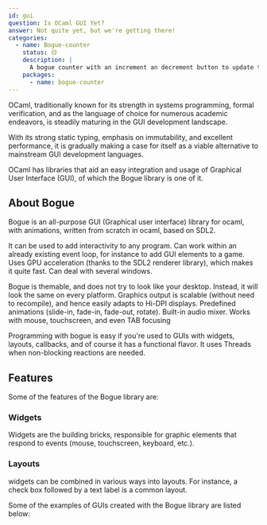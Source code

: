 ```yaml
---
id: gui
question: Is OCaml GUI Yet?
answer: Not quite yet, but we're getting there!
categories:
  - name: Bogue-counter
    status: 🟡
    description: |
      A bogue counter with an increment an decrement button to update the label.
    packages:
      - name: bogue-counter
---
```


OCaml, traditionally known for its strength in systems programming, formal verification, and as the language of choice for numerous academic endeavors, is steadily maturing in the GUI development landscape. 

With its strong static typing, emphasis on immutability, and excellent performance, it is gradually making a case for itself as a viable alternative to mainstream GUI development languages.

OCaml has libraries that aid an easy integration and usage of Graphical User Interface (GUI), of which the Bogue library is one of it. 

## About Bogue

Bogue is an all-purpose GUI (Graphical user interface) library for ocaml, with animations, written from scratch in ocaml, based on SDL2.

It can be used to add interactivity to any program.
Can work within an already existing event loop, for instance to add GUI elements to a game.
Uses GPU acceleration (thanks to the SDL2 renderer library), which makes it quite fast.
Can deal with several windows.

Bogue is themable, and does not try to look like your desktop. Instead, it will look the same on every platform.
Graphics output is scalable (without need to recompile), and hence easily adapts to Hi-DPI displays.
Predefined animations (slide-in, fade-in, fade-out, rotate).
Built-in audio mixer.
Works with mouse, touchscreen, and even TAB focusing

Programming with bogue is easy if you're used to GUIs with widgets, layouts, callbacks, and of course it has a functional flavor. ​It uses Threads when non-blocking reactions are needed.

## Features

Some of the features of the Bogue library are:

### Widgets

Widgets are the building bricks, responsible for graphic elements that respond to events (mouse, touchscreen, keyboard, etc.).

### Layouts

widgets can be combined in various ways into layouts. For instance, a check box followed by a text label is a common layout.

Some of the examples of GUIs created with the Bogue library are listed below:

